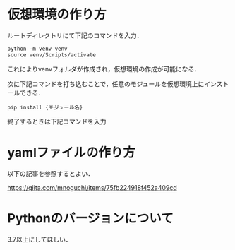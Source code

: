 # 仮想環境の作り方

ルートディレクトリにて下記のコマンドを入力．

```
python -m venv venv 
source venv/Scripts/activate
```

これによりvenvフォルダが作成され，仮想環境の作成が可能になる．

次に下記コマンドを打ち込むことで，任意のモジュールを仮想環境上にインストールできる．

```
pip install {モジュール名}
```

終了するときは下記コマンドを入力


# yamlファイルの作り方
以下の記事を参照するとよい．

https://qiita.com/mnoguchi/items/75fb224918f452a409cd


# Pythonのバージョンについて
3.7以上にしてほしい．




